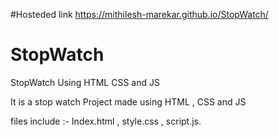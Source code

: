 
#Hosteded link
https://mithilesh-marekar.github.io/StopWatch/


# StopWatch
StopWatch Using HTML CSS and JS

It is a stop watch Project made using HTML , CSS and JS

files include :- Index.html , style.css , script.js.

